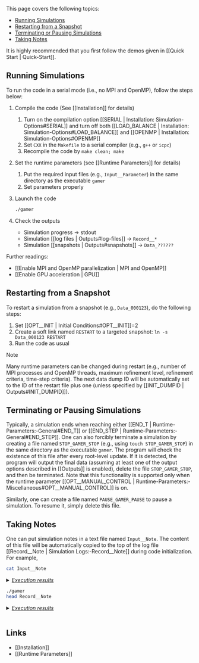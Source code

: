 This page covers the following topics:
* [Running Simulations](running-simulations)
* [Restarting from a Snapshot](#restarting-from-a-snapshot)
* [Terminating or Pausing Simulations](#terminating-or-pausing-simulations)
* [Taking Notes](#taking-notes)

It is highly recommended that you first follow the demos given in
[[Quick Start | Quick-Start]].


## Running Simulations

To run the code in a serial mode (i.e., no MPI and OpenMP),
follow the steps below:

1. Compile the code (See [[Installation]] for details)
    1. Turn on the compilation option
[[SERIAL | Installation: Simulation-Options#SERIAL]]
and turn off both
[[LOAD_BALANCE | Installation: Simulation-Options#LOAD_BALANCE]]
and
[[OPENMP | Installation: Simulation-Options#OPENMP]]
    2. Set `CXX` in the `Makefile` to a serial compiler (e.g., `g++` or `icpc`)
    3. Recompile the code by `make clean; make`

2. Set the runtime parameters (see [[Runtime Parameters]] for details)
    1. Put the required input files (e.g., `Input__Parameter`) in the same
directory as the executable `gamer`
    2. Set parameters properly

3. Launch the code

    ```bash
    ./gamer
    ```

4. Check the outputs
    * Simulation progress &#8594; stdout
    * Simulation [[log files | Outputs#log-files]] &#8594; `Record__*`
    * Simulation [[snapshots | Outputs#snapshots]] &#8594; `Data_??????`

Further readings:
* [[Enable MPI and OpenMP parallelization | MPI and OpenMP]]
* [[Enable GPU acceleration | GPU]]


## Restarting from a Snapshot

To restart a simulation from a snapshot (e.g., `Data_000123`),
do the following steps:
1. Set [[OPT__INIT | Initial Conditions#OPT__INIT]]=2
2. Create a soft link named `RESTART` to a targeted snapshot:
`ln -s Data_000123 RESTART`
3. Run the code as usual

> [!NOTE]
> Many runtime parameters can be changed during restart
(e.g., number of MPI processes and OpenMP threads, maximum refinement level,
refinement criteria, time-step criteria). The next data dump ID will be
automatically set to the ID of the restart file plus one (unless specified by
[[INIT_DUMPID | Outputs#INIT_DUMPID]]).


## Terminating or Pausing Simulations

Typically, a simulation ends when reaching either
[[END_T | Runtime-Parameters:-General#END_T]]
or
[[END_STEP | Runtime-Parameters:-General#END_STEP]].
One can also forcibly terminate a simulation by creating a file named
`STOP_GAMER_STOP` (e.g., using `touch STOP_GAMER_STOP`) in the same
directory as the executable `gamer`. The program will check the existence
of this file after every root-level update. If it is detected, the
program will output the final data (assuming at least one of the output options
described in [[Outputs]] is enabled), delete the file `STOP_GAMER_STOP`,
and then be terminated. Note that this functionality is supported only
when the runtime parameter
[[OPT__MANUAL_CONTROL | Runtime-Parameters:-Miscellaneous#OPT__MANUAL_CONTROL]]
is on.

Similarly, one can create a file named `PAUSE_GAMER_PAUSE` to pause a simulation.
To resume it, simply delete this file.


## Taking Notes

One can put simulation notes in a text file named `Input__Note`. The content
of this file will be automatically copied to the top of the log file
[[Record__Note | Simulation Logs:-Record__Note]] during code initialization. For example,
```bash
cat Input__Note
```
<details>
<summary><u><i>Execution results</i></u></summary>

<pre>
~ PUT YOUR SIMULATION NOTES HERE ~
</pre>
</details>

```bash
./gamer
head Record__Note
```
<details>
<summary><u><i>Execution results</i></u></summary>

<pre>
Simulation Note
***********************************************************************************

~ PUT YOUR SIMULATION NOTES HERE ~

***********************************************************************************
</pre>
</details>

<br>

## Links
* [[Installation]]
* [[Runtime Parameters]]